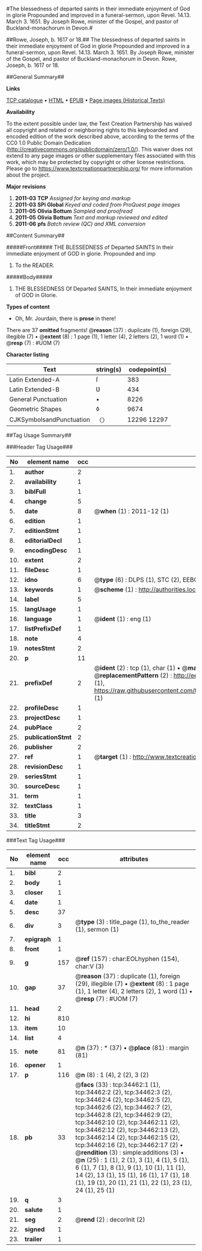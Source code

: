 #The blessedness of departed saints in their immediate enjoyment of God in glorie Propounded and improved in a funeral-sermon, upon Revel. 14.13. March 3. 1651. By Joseph Rowe, minister of the Gospel, and pastor of Buckland-monachorum in Devon.#

##Rowe, Joseph, b. 1617 or 18.##
The blessedness of departed saints in their immediate enjoyment of God in glorie Propounded and improved in a funeral-sermon, upon Revel. 14.13. March 3. 1651. By Joseph Rowe, minister of the Gospel, and pastor of Buckland-monachorum in Devon.
Rowe, Joseph, b. 1617 or 18.

##General Summary##

**Links**

[TCP catalogue](http://www.ota.ox.ac.uk/tcp/)  • 
[HTML](http://tei.it.ox.ac.uk/tcp/Texts-HTML/free/A57/A57739.html)  • 
[EPUB](http://tei.it.ox.ac.uk/tcp/Texts-EPUB/free/A57/A57739.epub) • 
[Page images (Historical Texts)](https://historicaltexts.jisc.ac.uk/eebo-99830015e)

**Availability**

To the extent possible under law, the Text Creation Partnership has waived all copyright and related or neighboring rights to this keyboarded and encoded edition of the work described above, according to the terms of the CC0 1.0 Public Domain Dedication (http://creativecommons.org/publicdomain/zero/1.0/). This waiver does not extend to any page images or other supplementary files associated with this work, which may be protected by copyright or other license restrictions. Please go to https://www.textcreationpartnership.org/ for more information about the project.

**Major revisions**

1. __2011-03__ __TCP__ *Assigned for keying and markup*
1. __2011-03__ __SPi Global__ *Keyed and coded from ProQuest page images*
1. __2011-05__ __Olivia Bottum__ *Sampled and proofread*
1. __2011-05__ __Olivia Bottum__ *Text and markup reviewed and edited*
1. __2011-06__ __pfs__ *Batch review (QC) and XML conversion*

##Content Summary##

#####Front#####
THE BLESSEDNESS of Departed SAINTS In their immediate enjoyment of GOD in glorie. Propounded and imp
1. To the READER.

#####Body#####

1. THE BLESSEDNESS Of Departed SAINTS, In their immediate enjoyment of GOD in Glorie.

**Types of content**

  * Oh, Mr. Jourdain, there is **prose** in there!

There are 37 **omitted** fragments! 
 @__reason__ (37) : duplicate (1), foreign (29), illegible (7)  •  @__extent__ (8) : 1 page (1), 1 letter (4), 2 letters (2), 1 word (1)  •  @__resp__ (7) : #UOM (7)

**Character listing**


|Text|string(s)|codepoint(s)|
|---|---|---|
|Latin Extended-A|ſ|383|
|Latin Extended-B|Ʋ|434|
|General Punctuation|•|8226|
|Geometric Shapes|◊|9674|
|CJKSymbolsandPunctuation|〈〉|12296 12297|

##Tag Usage Summary##

###Header Tag Usage###

|No|element name|occ|attributes|
|---|---|---|---|
|1.|__author__|2||
|2.|__availability__|1||
|3.|__biblFull__|1||
|4.|__change__|5||
|5.|__date__|8| @__when__ (1) : 2011-12 (1)|
|6.|__edition__|1||
|7.|__editionStmt__|1||
|8.|__editorialDecl__|1||
|9.|__encodingDesc__|1||
|10.|__extent__|2||
|11.|__fileDesc__|1||
|12.|__idno__|6| @__type__ (6) : DLPS (1), STC (2), EEBO-CITATION (1), PROQUEST (1), VID (1)|
|13.|__keywords__|1| @__scheme__ (1) : http://authorities.loc.gov/ (1)|
|14.|__label__|5||
|15.|__langUsage__|1||
|16.|__language__|1| @__ident__ (1) : eng (1)|
|17.|__listPrefixDef__|1||
|18.|__note__|4||
|19.|__notesStmt__|2||
|20.|__p__|11||
|21.|__prefixDef__|2| @__ident__ (2) : tcp (1), char (1)  •  @__matchPattern__ (2) : ([0-9\-]+):([0-9IVX]+) (1), (.+) (1)  •  @__replacementPattern__ (2) : http://eebo.chadwyck.com/downloadtiff?vid=$1&page=$2 (1), https://raw.githubusercontent.com/textcreationpartnership/Texts/master/tcpchars.xml#$1 (1)|
|22.|__profileDesc__|1||
|23.|__projectDesc__|1||
|24.|__pubPlace__|2||
|25.|__publicationStmt__|2||
|26.|__publisher__|2||
|27.|__ref__|1| @__target__ (1) : http://www.textcreationpartnership.org/docs/. (1)|
|28.|__revisionDesc__|1||
|29.|__seriesStmt__|1||
|30.|__sourceDesc__|1||
|31.|__term__|1||
|32.|__textClass__|1||
|33.|__title__|3||
|34.|__titleStmt__|2||


###Text Tag Usage###

|No|element name|occ|attributes|
|---|---|---|---|
|1.|__bibl__|2||
|2.|__body__|1||
|3.|__closer__|1||
|4.|__date__|1||
|5.|__desc__|37||
|6.|__div__|3| @__type__ (3) : title_page (1), to_the_reader (1), sermon (1)|
|7.|__epigraph__|1||
|8.|__front__|1||
|9.|__g__|157| @__ref__ (157) : char:EOLhyphen (154), char:V (3)|
|10.|__gap__|37| @__reason__ (37) : duplicate (1), foreign (29), illegible (7)  •  @__extent__ (8) : 1 page (1), 1 letter (4), 2 letters (2), 1 word (1)  •  @__resp__ (7) : #UOM (7)|
|11.|__head__|2||
|12.|__hi__|810||
|13.|__item__|10||
|14.|__list__|4||
|15.|__note__|81| @__n__ (37) : * (37)  •  @__place__ (81) : margin (81)|
|16.|__opener__|1||
|17.|__p__|116| @__n__ (8) : 1 (4), 2 (2), 3 (2)|
|18.|__pb__|33| @__facs__ (33) : tcp:34462:1 (1), tcp:34462:2 (2), tcp:34462:3 (2), tcp:34462:4 (2), tcp:34462:5 (2), tcp:34462:6 (2), tcp:34462:7 (2), tcp:34462:8 (2), tcp:34462:9 (2), tcp:34462:10 (2), tcp:34462:11 (2), tcp:34462:12 (2), tcp:34462:13 (2), tcp:34462:14 (2), tcp:34462:15 (2), tcp:34462:16 (2), tcp:34462:17 (2)  •  @__rendition__ (3) : simple:additions (3)  •  @__n__ (25) : 1 (1), 2 (1), 3 (1), 4 (1), 5 (1), 6 (1), 7 (1), 8 (1), 9 (1), 10 (1), 11 (1), 14 (2), 13 (1), 15 (1), 16 (1), 17 (1), 18 (1), 19 (1), 20 (1), 21 (1), 22 (1), 23 (1), 24 (1), 25 (1)|
|19.|__q__|3||
|20.|__salute__|1||
|21.|__seg__|2| @__rend__ (2) : decorInit (2)|
|22.|__signed__|1||
|23.|__trailer__|1||
